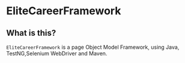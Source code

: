 # EliteCareerFramework
## What is this?
`EliteCareerFramework` is a page Object Model Framework, using Java, TestNG,Selenium WebDriver and Maven.